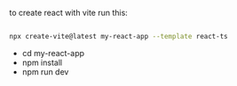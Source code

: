 to create react with vite run this:

```bash

npx create-vite@latest my-react-app --template react-ts
```

- cd my-react-app
- npm install
- npm run dev
